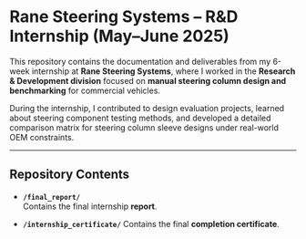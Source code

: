 # Rane Steering Systems – R&D Internship (May–June 2025)

This repository contains the documentation and deliverables from my 6-week internship at **Rane Steering Systems**, where I worked in the **Research & Development division** focused on **manual steering column design and benchmarking** for commercial vehicles.

During the internship, I contributed to design evaluation projects, learned about steering component testing methods, and developed a detailed comparison matrix for steering column sleeve designs under real-world OEM constraints.

---

## Repository Contents

- **`/final_report/`**  
  Contains the final internship **report**.

- **`/internship_certificate/`**
  Contains the final **completion certificate**.

